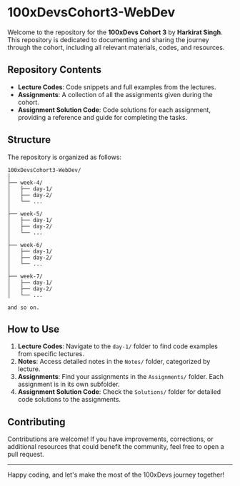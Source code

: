 # 100xDevsCohort3-WebDev

Welcome to the repository for the **100xDevs Cohort 3** by **Harkirat Singh**. This repository is dedicated to documenting and sharing the journey through the cohort, including all relevant materials, codes, and resources.

## Repository Contents

- **Lecture Codes**: Code snippets and full examples from the lectures.
- **Assignments**: A collection of all the assignments given during the cohort.
- **Assignment Solution Code**: Code solutions for each assignment, providing a reference and guide for completing the tasks.

## Structure

The repository is organized as follows:

```
100xDevsCohort3-WebDev/
│
├── week-4/
│   ├── day-1/
│   ├── day-2/
│   └── ...
│
├── week-5/
│   ├── day-1/
│   ├── day-2/
│   └── ...
│
├── week-6/
│   ├── day-1/
│   ├── day-2/
│   └── ...
│
├── week-7/
│   ├── day-1/
│   ├── day-2/
│   └── ...

and so on.
```

## How to Use

1. **Lecture Codes**: Navigate to the `day-1/` folder to find code examples from specific lectures.
2. **Notes**: Access detailed notes in the `Notes/` folder, categorized by lecture.
3. **Assignments**: Find your assignments in the `Assignments/` folder. Each assignment is in its own subfolder.
4. **Assignment Solution Code**: Check the `Solutions/` folder for detailed code solutions to the assignments.

## Contributing

Contributions are welcome! If you have improvements, corrections, or additional resources that could benefit the community, feel free to open a pull request.

---

Happy coding, and let's make the most of the 100xDevs journey together!
```
